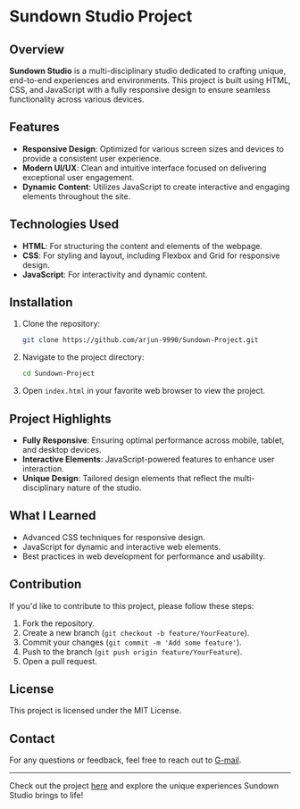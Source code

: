 # Sundown Studio Project

## Overview
**Sundown Studio** is a multi-disciplinary studio dedicated to crafting unique, end-to-end experiences and environments. This project is built using HTML, CSS, and JavaScript with a fully responsive design to ensure seamless functionality across various devices.

## Features
- **Responsive Design**: Optimized for various screen sizes and devices to provide a consistent user experience.
- **Modern UI/UX**: Clean and intuitive interface focused on delivering exceptional user engagement.
- **Dynamic Content**: Utilizes JavaScript to create interactive and engaging elements throughout the site.

## Technologies Used
- **HTML**: For structuring the content and elements of the webpage.
- **CSS**: For styling and layout, including Flexbox and Grid for responsive design.
- **JavaScript**: For interactivity and dynamic content.

## Installation
1. Clone the repository:
    ```sh
    git clone https://github.com/arjun-9990/Sundown-Project.git
    ```
2. Navigate to the project directory:
    ```sh
    cd Sundown-Project
    ```
3. Open `index.html` in your favorite web browser to view the project.

## Project Highlights
- **Fully Responsive**: Ensuring optimal performance across mobile, tablet, and desktop devices.
- **Interactive Elements**: JavaScript-powered features to enhance user interaction.
- **Unique Design**: Tailored design elements that reflect the multi-disciplinary nature of the studio.

## What I Learned
- Advanced CSS techniques for responsive design.
- JavaScript for dynamic and interactive web elements.
- Best practices in web development for performance and usability.

## Contribution
If you'd like to contribute to this project, please follow these steps:
1. Fork the repository.
2. Create a new branch (`git checkout -b feature/YourFeature`).
3. Commit your changes (`git commit -m 'Add some feature'`).
4. Push to the branch (`git push origin feature/YourFeature`).
5. Open a pull request.

## License
This project is licensed under the MIT License.

## Contact
For any questions or feedback, feel free to reach out to [G-mail](arjungaikwad9320@gmail.com).

---

Check out the project [here](https://github.com/arjun-9990/Sundown-Project.git) and explore the unique experiences Sundown Studio brings to life!
